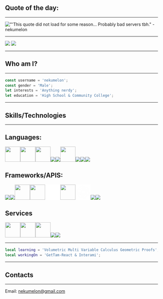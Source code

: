 ## Quote of the day:
---
<img src="https://nekumelon-readme.herokuapp.com/quote" alt="&quot'This quote did not load for some reason... Probably bad servers tbh.&quot - nekumelon">

---

<img src='https://raw.githubusercontent.com/nekumelon/github-stats-transparent/output/generated/languages.svg' />
<img src='https://raw.githubusercontent.com/nekumelon/github-stats-transparent/output/generated/overview.svg' />

---
## Who am I?
---

```js
const username = 'nekumelon';
const gender = 'Male';
let interests = 'Anything nerdy';
let education = 'High School & Community College';
```

---
## Skills/Technologies
---

## Languages: 

<img src='https://upload.wikimedia.org/wikipedia/commons/thumb/6/6a/JavaScript-logo.png/600px-JavaScript-logo.png?20120221235433' width=50 height=50 /><img src='https://upload.wikimedia.org/wikipedia/commons/thumb/c/c3/Python-logo-notext.svg/115px-Python-logo-notext.svg.png?20220821155029' width=50 height=50 /><img src='https://www.andreas-rozek.de/Lua/Lua-Logo_128x128.png' width=50 height=50 /><img src='https://upload.wikimedia.org/wikipedia/commons/thumb/0/05/Go_Logo_Blue.svg/512px-Go_Logo_Blue.svg.png?20191207190041' height=50 /><img src='https://raw.githubusercontent.com/isocpp/logos/master/cpp_logo.png' height=50 /><img src='https://upload.wikimedia.org/wikipedia/commons/thumb/4/4c/Typescript_logo_2020.svg/512px-Typescript_logo_2020.svg.png?20210506173343' height=50 width=50 /><img src='https://www.ujudebug.com/wp-content/uploads/2022/07/html-logo-transparent.png' height=50 /><img src='https://upload.wikimedia.org/wikipedia/commons/thumb/6/62/CSS3_logo.svg/800px-CSS3_logo.svg.png' height=50 /><img src='https://upload.wikimedia.org/wikipedia/commons/thumb/1/17/GraphQL_Logo.svg/2048px-GraphQL_Logo.svg.png' height=50 />

## Frameworks/APIS: 

<img src='https://www.vectorlogo.zone/logos/firebase/firebase-icon.svg' height=50 /><img src='https://www.vectorlogo.zone/logos/nodejs/nodejs-icon.svg' height=50 /><img src='https://sass-lang.com/assets/img/styleguide/seal-color-aef0354c.png' height=50 width=50 /><img src='https://upload.wikimedia.org/wikipedia/commons/thumb/c/c9/JSON_vector_logo.svg/1200px-JSON_vector_logo.svg.png' height=50 width=50 /><img src='Three.js_Icon.png' height=50 width=50 /><img src='https://upload.wikimedia.org/wikipedia/commons/thumb/9/9a/Visual_Studio_Code_1.35_icon.svg/2048px-Visual_Studio_Code_1.35_icon.svg.png' width=50 height=50 /><img src='OpenAILogo.png' width=50 height=50 /><img src='https://upload.wikimedia.org/wikipedia/commons/thumb/a/a7/React-icon.svg/512px-React-icon.svg.png?20220125121207' height=50 /><img src='https://upload.wikimedia.org/wikipedia/commons/thumb/5/5f/Font_Awesome_logomark_blue.svg/1200px-Font_Awesome_logomark_blue.svg.png' height=50>

## Services

<img src='https://git-scm.com/images/logos/downloads/Git-Icon-1788C.png' height=50 width=50 /><img src='https://icones.pro/wp-content/uploads/2021/06/icone-github-grise.png' height=50 width=50 /><img src='https://upload.wikimedia.org/wikipedia/commons/thumb/0/0e/Bitbucket-blue-logomark-only.svg/1200px-Bitbucket-blue-logomark-only.svg.png' height=50 width=50 /><img src='https://www.docker.com/wp-content/uploads/2022/03/vertical-logo-monochromatic.png' height=50 /><img src='https://cdn-icons-png.flaticon.com/512/5968/5968705.png' height=50 />

---

```lua
local learning = 'Volumetric Multi Variable Calculus Geometric Proofs';
local workingOn = 'GetTam-React & Interami';
```

---
## Contacts
---
Email: nekumelon@gmail.com
